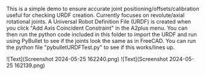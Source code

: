 This is a simple demo to ensure accurate joint positioning/offsets/calibration useful for checking URDF creation. Currently focuses on revolute/axial rotational joints. A Universal Robot Definition File (URDF) is created when you click "Add Axis Coincident Constraint" in the A2plus menu. You can then run the python code included in this folder to import the URDF and run using PyBullet to see if the joints look the same as in FreeCAD. You can run the python file "pybulletURDFTest.py" to see if this works/lines up. 

![Text](Screenshot 2024-05-25 162240.png)
![Text](Screenshot 2024-05-25 162139.png)
